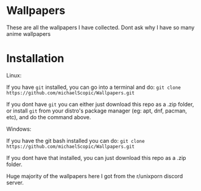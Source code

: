 # Wallpapers
These are all the wallpapers I have collected. Dont ask why I have so many anime wallpapers 

# Installation

Linux:

If you have `git` installed, you can go into a terminal and do: `git clone https://github.com/michaelScopic/Wallpapers.git`

If you dont have `git` you can either just download this repo as a .zip folder, or install `git` from your distro's package manager (eg: apt, dnf, pacman, etc), and do the command above.

Windows:

If you have the git bash installed you can do: `git clone https://github.com/michaelScopic/Wallpapers.git` 

If you dont have that installed, you can just download this repo as a .zip folder.


Huge majority of the wallpapers here I got from the r/unixporn discord server.
